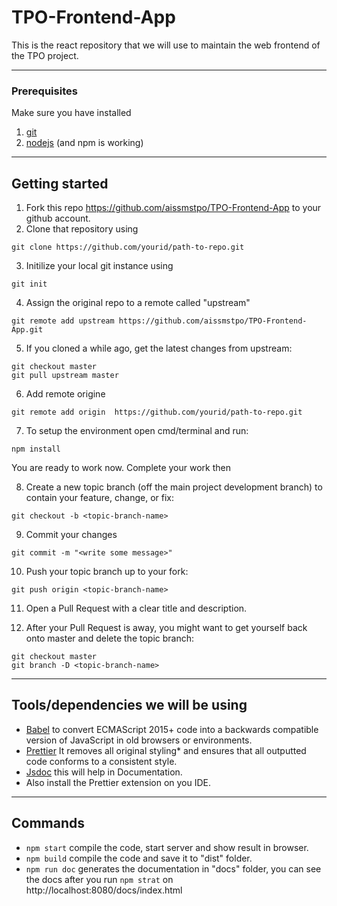# TPO-Frontend-App

This is the react repository that we will use to maintain the web frontend of the TPO project.

---

### Prerequisites

Make sure you have installed

1. [git](https://git-scm.com/downloads)
2. [nodejs](https://nodejs.org/en/download/) (and npm is working)

---

## Getting started

1. Fork this repo https://github.com/aissmstpo/TPO-Frontend-App to your github account.
2. Clone that repository using

```git
git clone https://github.com/yourid/path-to-repo.git
```

3. Initilize your local git instance using

```git
git init
```

4. Assign the original repo to a remote called "upstream"

```
git remote add upstream https://github.com/aissmstpo/TPO-Frontend-App.git
```

5. If you cloned a while ago, get the latest changes from upstream:

```
git checkout master
git pull upstream master
```

6. Add remote origine

```git
git remote add origin  https://github.com/yourid/path-to-repo.git
```

7. To setup the environment open cmd/terminal and run:

```
npm install
```

You are ready to work now.
Complete your work then

8. Create a new topic branch (off the main project development branch) to contain your feature, change, or fix:

```
git checkout -b <topic-branch-name>
```

9. Commit your changes

```
git commit -m "<write some message>"
```

10. Push your topic branch up to your fork:

```
git push origin <topic-branch-name>

```

11. Open a Pull Request with a clear title and description.

12. After your Pull Request is away, you might want to get yourself back onto master and delete the topic branch:

```
git checkout master
git branch -D <topic-branch-name>
```

---

## Tools/dependencies we will be using

-   [Babel](https://babeljs.io/docs/en/6.26.3/) to convert ECMAScript 2015+ code into a backwards compatible version of JavaScript in old browsers or environments.
-   [Prettier](https://prettier.io/docs/en/index.html) It removes all original styling\* and ensures that all outputted code conforms to a consistent style.
-   [Jsdoc](https://jsdoc.app/) this will help in Documentation.
-   Also install the Prettier extension on you IDE.

---

## Commands

-   `npm start` compile the code, start server and show result in browser.
-   `npm build` compile the code and save it to "dist" folder.
-   `npm run doc` generates the documentation in "docs" folder, you can see the docs after you run `npm strat` on http://localhost:8080/docs/index.html
